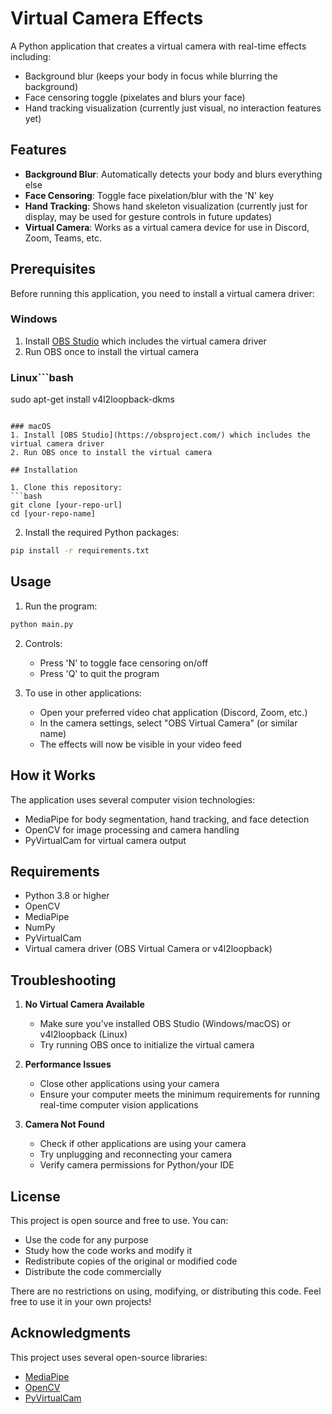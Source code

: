# Virtual Camera Effects

A Python application that creates a virtual camera with real-time effects including:
- Background blur (keeps your body in focus while blurring the background)
- Face censoring toggle (pixelates and blurs your face)
- Hand tracking visualization (currently just visual, no interaction features yet)

## Features

- **Background Blur**: Automatically detects your body and blurs everything else
- **Face Censoring**: Toggle face pixelation/blur with the 'N' key
- **Hand Tracking**: Shows hand skeleton visualization (currently just for display, may be used for gesture controls in future updates)
- **Virtual Camera**: Works as a virtual camera device for use in Discord, Zoom, Teams, etc.

## Prerequisites

Before running this application, you need to install a virtual camera driver:

### Windows
1. Install [OBS Studio](https://obsproject.com/) which includes the virtual camera driver
2. Run OBS once to install the virtual camera

### Linux```bash
sudo apt-get install v4l2loopback-dkms
```

### macOS
1. Install [OBS Studio](https://obsproject.com/) which includes the virtual camera driver
2. Run OBS once to install the virtual camera

## Installation

1. Clone this repository:
```bash
git clone [your-repo-url]
cd [your-repo-name]
```

2. Install the required Python packages:
```bash
pip install -r requirements.txt
```

## Usage

1. Run the program:
```bash
python main.py
```

2. Controls:
   - Press 'N' to toggle face censoring on/off
   - Press 'Q' to quit the program

3. To use in other applications:
   - Open your preferred video chat application (Discord, Zoom, etc.)
   - In the camera settings, select "OBS Virtual Camera" (or similar name)
   - The effects will now be visible in your video feed

## How it Works

The application uses several computer vision technologies:
- MediaPipe for body segmentation, hand tracking, and face detection
- OpenCV for image processing and camera handling
- PyVirtualCam for virtual camera output

## Requirements

- Python 3.8 or higher
- OpenCV
- MediaPipe
- NumPy
- PyVirtualCam
- Virtual camera driver (OBS Virtual Camera or v4l2loopback)

## Troubleshooting

1. **No Virtual Camera Available**
   - Make sure you've installed OBS Studio (Windows/macOS) or v4l2loopback (Linux)
   - Try running OBS once to initialize the virtual camera

2. **Performance Issues**
   - Close other applications using your camera
   - Ensure your computer meets the minimum requirements for running real-time computer vision applications

3. **Camera Not Found**
   - Check if other applications are using your camera
   - Try unplugging and reconnecting your camera
   - Verify camera permissions for Python/your IDE

## License

This project is open source and free to use. You can:
- Use the code for any purpose
- Study how the code works and modify it
- Redistribute copies of the original or modified code
- Distribute the code commercially

There are no restrictions on using, modifying, or distributing this code. Feel free to use it in your own projects!

## Acknowledgments

This project uses several open-source libraries:
- [MediaPipe](https://mediapipe.dev/)
- [OpenCV](https://opencv.org/)
- [PyVirtualCam](https://github.com/letmaik/pyvirtualcam) 
